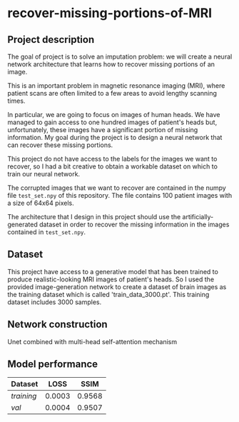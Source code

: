 # recover-missing-portions-of-MRI
## Project description

The goal of project is to solve an imputation problem: we will create a neural network architecture that learns how to recover missing portions of an image.

This is an important problem in magnetic resonance imaging (MRI), where patient scans are often limited to a few areas to avoid lengthy scanning times.

In particular, we are going to focus on images of human heads. We have managed to gain access to one hundred images of patient's heads but, unfortunately, these images have a significant portion of missing information. My goal during the project is to design a neural network that can recover these missing portions.

This project do not have access to the labels for the images we want to recover, so I had a bit creative to obtain a workable dataset on which to train our neural network.

The corrupted images that we want to recover are contained in the numpy file `test_set.npy` of this repository. The file contains 100 patient images with a size of 64x64 pixels.

The architecture that I design in this project should use the artificially-generated dataset in order to recover the missing information in the images contained in `test_set.npy`.

## Dataset
This project have access to a generative model that has been trained to produce realistic-looking MRI images of patient's heads. So I used the provided image-generation network to create a dataset of brain images as the training dataset which is called 'train_data_3000.pt'. This training dataset includes 3000 samples.

## Network construction
Unet combined with multi-head self-attention mechanism

## Model performance
| **Dataset** | **LOSS** | **SSIM** |
| :------------------ | :---: | :---: |
| *training* | 0.0003 | 0.9568 |
| *val* | 0.0004 | 0.9507 |











